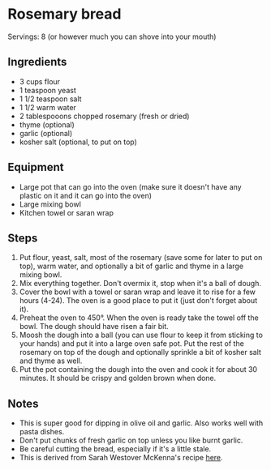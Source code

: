 Rosemary bread=========Servings: 8 (or however much you can shove into your mouth)Ingredients------------ 3 cups flour- 1 teaspoon yeast- 1 1/2 teaspoon salt- 1 1/2 warm water- 2 tablespooons chopped rosemary (fresh or dried)- thyme (optional)- garlic (optional)- kosher salt (optional, to put on top)Equipment---------- Large pot that can go into the oven (make sure it doesn't have any plastic on it and it can go into the oven)- Large mixing bowl- Kitchen towel or saran wrapSteps-----1. Put flour, yeast, salt, most of the rosemary (save some for later to put on top), warm water, and optionally a bit of garlic and thyme in a large mixing bowl.2. Mix everything together. Don't overmix it, stop when it's a ball of dough.3. Cover the bowl with a towel or saran wrap and leave it to rise for a few hours (4-24). The oven is a good place to put it (just don't forget about it).4. Preheat the oven to 450°. When the oven is ready take the towel off the bowl. The dough should have risen a fair bit. 5. Moosh the dough into a ball (you can use flour to keep it from sticking to your hands) and put it into a large oven safe pot. Put the rest of the rosemary on top of the dough and optionally sprinkle a bit of kosher salt and thyme as well.6. Put the pot containing the dough into the oven and cook it for about 30 minutes. It should be crispy and golden brown when done.Notes------ This is super good for dipping in olive oil and garlic. Also works well with pasta dishes.- Don't put chunks of fresh garlic on top unless you like burnt garlic.- Be careful cutting the bread, especially if it's a little stale.- This is derived from Sarah Westover McKenna's recipe [here](https://www.bombshellbling.com/no-knead-rosemary-artisan-bread-2/).